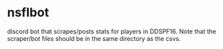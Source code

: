 # nsflbot
discord bot that scrapes/posts stats for players in DDSPF16. Note that the scraper/bot files should be in the same directory as the csvs.

